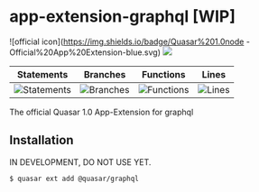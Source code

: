 # app-extension-graphql [WIP]
![official icon](https://img.shields.io/badge/Quasar%201.0node -Official%20App%20Extension-blue.svg)
<a href="https://v1.quasar-framework.org" target="_blank"><img src="https://badge.fury.io/js/%40quasar%2Fquasar-app-extension-graphql.svg"></a>

| Statements | Branches | Functions | Lines |
 |-------|------------|----------|-----------|
 | ![Statements](#statements# "Make me better!") | ![Branches](#branches# "Make me better!") | ![Functions](#functions# "Make me better!") | ![Lines](#lines# "Make me better!") 

The official Quasar 1.0 App-Extension for graphql

## Installation
IN DEVELOPMENT, DO NOT USE YET.

```
$ quasar ext add @quasar/graphql
```
